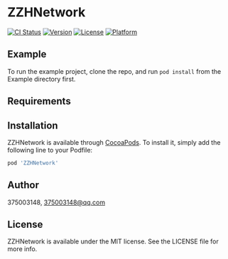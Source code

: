 # ZZHNetwork

[![CI Status](https://img.shields.io/travis/375003148/ZZHNetwork.svg?style=flat)](https://travis-ci.org/375003148/ZZHNetwork)
[![Version](https://img.shields.io/cocoapods/v/ZZHNetwork.svg?style=flat)](https://cocoapods.org/pods/ZZHNetwork)
[![License](https://img.shields.io/cocoapods/l/ZZHNetwork.svg?style=flat)](https://cocoapods.org/pods/ZZHNetwork)
[![Platform](https://img.shields.io/cocoapods/p/ZZHNetwork.svg?style=flat)](https://cocoapods.org/pods/ZZHNetwork)

## Example

To run the example project, clone the repo, and run `pod install` from the Example directory first.

## Requirements

## Installation

ZZHNetwork is available through [CocoaPods](https://cocoapods.org). To install
it, simply add the following line to your Podfile:

```ruby
pod 'ZZHNetwork'
```

## Author

375003148, 375003148@qq.com

## License

ZZHNetwork is available under the MIT license. See the LICENSE file for more info.
